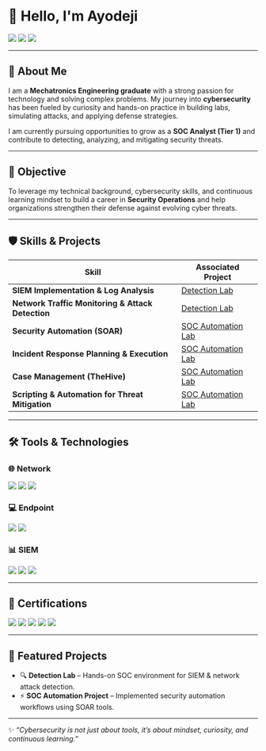 

# 👋 Hello, I'm Ayodeji
<a href="https://www.linkedin.com/in/ayodeji-allen-3564aa1a1/"><img src="https://img.shields.io/badge/-LinkedIn-0072b1?&style=for-the-badge&logo=linkedin&logoColor=white" /></a>  <a href="https://github.com/ALLEN-AYODEJI"><img src="https://img.shields.io/badge/-GitHub-181717?&style=for-the-badge&logo=github&logoColor=white" /></a>  <a href="mailto:allenzeereeh@gmail.com"><img src="https://img.shields.io/badge/-Email-D14836?&style=for-the-badge&logo=gmail&logoColor=white" /></a> 

---

## 🚀 About Me  
I am a **Mechatronics Engineering graduate** with a strong passion for technology and solving complex problems. My journey into **cybersecurity** has been fueled by curiosity and hands-on practice in building labs, simulating attacks, and applying defense strategies.  

I am currently pursuing opportunities to grow as a **SOC Analyst (Tier 1)** and contribute to detecting, analyzing, and mitigating security threats.  

---

## 🎯 Objective  
To leverage my technical background, cybersecurity skills, and continuous learning mindset to build a career in **Security Operations** and help organizations strengthen their defense against evolving cyber threats.  

---

## 🛡️ Skills & Projects  

| Skill                                          | Associated Project |
|-----------------------------------------------|--------------------|
| **SIEM Implementation & Log Analysis**        | <a href="#">Detection Lab</a> |
| **Network Traffic Monitoring & Attack Detection** | <a href="#">Detection Lab</a> |
| **Security Automation (SOAR)**                | <a href="#">SOC Automation Lab</a> |
| **Incident Response Planning & Execution**    | <a href="#">SOC Automation Lab</a> |
| **Case Management (TheHive)**                 | <a href="#">SOC Automation Lab</a> |
| **Scripting & Automation for Threat Mitigation** | <a href="#">SOC Automation Lab</a> |

---

## 🛠️ Tools & Technologies  

### 🌐 Network  
<div>
  <img src="https://img.shields.io/badge/-Wireshark-1679A7?&style=for-the-badge&logo=Wireshark&logoColor=white" />
  <img src="https://img.shields.io/badge/-Suricata-EF3B2D?&style=for-the-badge&logo=Suricata&logoColor=white" />
  <img src="https://img.shields.io/badge/-Zeek-777BB4?&style=for-the-badge&logo=Zeek&logoColor=white" />
</div>  

### 💻 Endpoint  
<div>
  <img src="https://img.shields.io/badge/-Microsoft_Defender_for_Endpoint-00A4EF?&style=for-the-badge&logo=Microsoft&logoColor=white" />
  <img src="https://img.shields.io/badge/-Velociraptor-4B275F?&style=for-the-badge&logo=Velociraptor&logoColor=white" />
</div>  

### 📊 SIEM  
<div>
  <img src="https://img.shields.io/badge/-Microsoft_Sentinel-0078D4?&style=for-the-badge&logo=Microsoft&logoColor=white" />
  <img src="https://img.shields.io/badge/-Splunk-000000?&style=for-the-badge&logo=Splunk&logoColor=white" />
  <img src="https://img.shields.io/badge/-Elastic-005571?&style=for-the-badge&logo=Elastic&logoColor=white" />
</div>  

---

## 📜 Certifications  
<div>
<img src="https://img.shields.io/badge/-CompTIA_Security%2B-FF0000?&style=for-the-badge&logo=CompTIA&logoColor=white" />
<img src="https://img.shields.io/badge/-CompTIA_Network%2B-007ACC?&style=for-the-badge&logo=CompTIA&logoColor=white" />
<img src="https://img.shields.io/badge/-CompTIA_A%2B-4D4D4D?&style=for-the-badge&logo=CompTIA&logoColor=white" />
<img src="https://img.shields.io/badge/-CDSA-006400?&style=for-the-badge&logoColor=white" />
<img src="https://img.shields.io/badge/-CCD-000080?&style=for-the-badge&logoColor=white" />
</div>  

---

## 📂 Featured Projects  
- 🔍 **Detection Lab** – Hands-on SOC environment for SIEM & network attack detection.  
- ⚡ **SOC Automation Project** – Implemented security automation workflows using SOAR tools.  

---

✨ *“Cybersecurity is not just about tools, it’s about mindset, curiosity, and continuous learning.”*  
